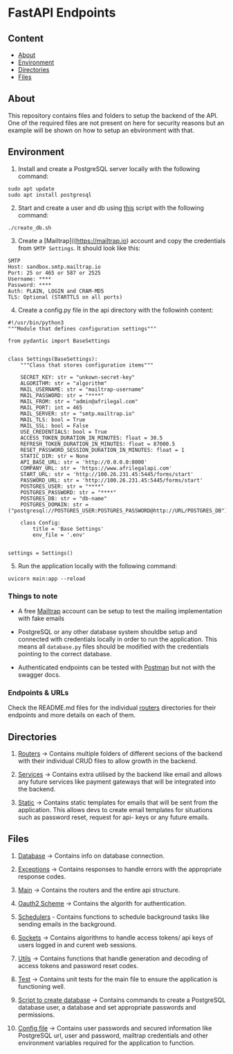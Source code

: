 # FastAPI Endpoints

## Content

* [About](#about)
* [Environment](#environment)
* [Directories](#directories)
* [Files](#files)


## About

This repository contains files and folders to
setup the backend of the API. One of the
required files are not present on here for
security reasons but an example will be shown
on how to setup an ebvironment with that.


## Environment

1. Install and create a PostgreSQL server locally
with the following command:

```
sudo apt update
sudo apt install postgresql
```

2. Start and create a user and db using [this](./create_db.sh)
script with the following command:

```
./create_db.sh
```
3. Create a [Mailtrap]((https://mailtrap.io) account
and copy the credentials from `SMTP Settings`.
It should look like this:

```
SMTP
Host: sandbox.smtp.mailtrap.io
Port: 25 or 465 or 587 or 2525
Username: ****
Password: ****
Auth: PLAIN, LOGIN and CRAM-MD5
TLS: Optional (STARTTLS on all ports)
```

4. Create a config.py file in the api directory
with the followinh content:

```
#!/usr/bin/python3
"""Module that defines configuration settings"""

from pydantic import BaseSettings


class Settings(BaseSettings):
    """Class that stores configuration items"""

    SECRET_KEY: str = "unkown-secret-key"
    ALGORITHM: str = "algorithm"
    MAIL_USERNAME: str = "mailtrap-username"
    MAIL_PASSWORD: str = "****"
    MAIL_FROM: str = "admin@afrilegal.com"
    MAIL_PORT: int = 465
    MAIL_SERVER: str = "smtp.mailtrap.io"
    MAIL_TLS: bool = True
    MAIL_SSL: bool = False
    USE_CREDENTIALS: bool = True
    ACCESS_TOKEN_DURATION_IN_MINUTES: float = 30.5
    REFRESH_TOKEN_DURATION_IN_MINUTES: float = 87000.5
    RESET_PASSWORD_SESSION_DURATION_IN_MINUTES: float = 1
    STATIC_DIR: str = None
    API_BASE_URL: str = 'http://0.0.0.0:8000'
    COMPANY_URL: str = 'https://www.afrilegalapi.com'
    START_URL: str = 'http://100.26.231.45:5445/forms/start'
    PASSWORD_URL: str = 'http://100.26.231.45:5445/forms/start'
    POSTGRES_USER: str = "****"
    POSTGRES_PASSWORD: str = "****"
    POSTGRES_DB: str = "db-name"
    POSTGRES_DOMAIN: str = ("postgresql://POSTGRES_USER:POSTGRES_PASSWORD@http://URL/POSTGRES_DB")

    class Config:
        title = 'Base Settings'
        env_file = '.env'


settings = Settings()
```

5. Run the application locally with the following command:
```
uvicorn main:app --reload
```

### Things to note

- A free [Mailtrap](https://mailtrap.io) account can be setup
to test the mailing implementation with fake emails

- PostgreSQL or any other database system shouldbe setup
and connected with credentials locally in order to run
the application. This means all `database.py` files
should be modified with the credentials pointing
to the correct database.

- Authenticated endpoints can be tested with [Postman](https://www.postman.com/)
but not with the swagger docs.


### Endpoints & URLs

Check the README.md files for the individual [routers](./routers)
directories for their endpoints and more details on each of them.



## Directories

1. [Routers](./routers) -> Contains multiple
folders of different secions of the backend
with their individual CRUD files to allow
growth in the backend.

2. [Services](./services) -> Contains extra
utilised by the backend like email and
allows any future services like payment
gateways that will be integrated into
the backend.

3. [Static](./static) -> Contains static
templates for emails that will be sent
from the application. This allows devs
to create email templates for situations
such as password reset, request for api-
keys or any future emails.


## Files

1. [Database](./datapase.py) -> Contains info on
database connection.

2. [Exceptions](./exceptions.py) -> Contains responses
to handle errors with the appropriate response codes.

3. [Main](./main.py) -> Contains the routers and
the entire api structure.

4. [Oauth2 Scheme](./oauth2.py) -> Contains the
algorith for authentication.

5. [Schedulers](./schedulers.py) - Contains functions
to schedule background tasks like sending emails in
the background.

6. [Sockets](./sockets.py) -> Contains algorithms
to handle access tokens/ api keys of users logged
in and curent web sessions.

7. [Utils](./utils.py) -> Contains functions that
handle generation and decoding of access tokens
and password reset codes.

8. [Test](./test_main.py) -> Contains unit tests
for the main file to ensure the application is
functioning well.

9. [Script to create database](./create_db.sh) -> Contains
commands to create a PostgreSQL database user, a database
and set appropriate passwords and permissions.

10. [Config file](./config.py) -> Contains user passwords
and secured information like PostgreSQL url, user and
password, mailtrap credentials and other environment
variables required for the application to function.
